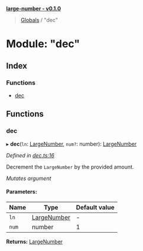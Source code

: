**[large-number - v0.1.0](../README.md)**

> [Globals](../globals.md) / "dec"

# Module: "dec"

## Index

### Functions

* [dec](_dec_.md#dec)

## Functions

### dec

▸ **dec**(`ln`: [LargeNumber](../interfaces/_types_.largenumber.md), `num?`: number): [LargeNumber](../interfaces/_types_.largenumber.md)

*Defined in [dec.ts:16](https://github.com/zimmed/large-number/blob/b26544a/src/dec.ts#L16)*

Decrement the `LargeNumber` by the provided amount.

*Mutates argument*

#### Parameters:

Name | Type | Default value |
------ | ------ | ------ |
`ln` | [LargeNumber](../interfaces/_types_.largenumber.md) | - |
`num` | number | 1 |

**Returns:** [LargeNumber](../interfaces/_types_.largenumber.md)
